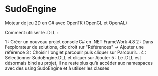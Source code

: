 # SudoEngine
Moteur de jeu 2D en C# avec OpenTK (OpenGL et OpenAL)


Comment utiliser le .DLL :

1 : Créer un nouveau projet console C# en .NET FrameWork 4.8
2 : Dans l'explorateur de solutions, clic droit sur "Références" -> Ajouter une référence
3 : Choisir l'onglet parcourir puis cliquer sur Parcourir...
4 : Sélectionner SudoEngine.DLL et cliquer sur Ajouter
5 : Le .DLL est désormais bind au projet, il ne reste plus qu'à accéder aux namespaces avec des using SudoEngine et à utiliser les classes
